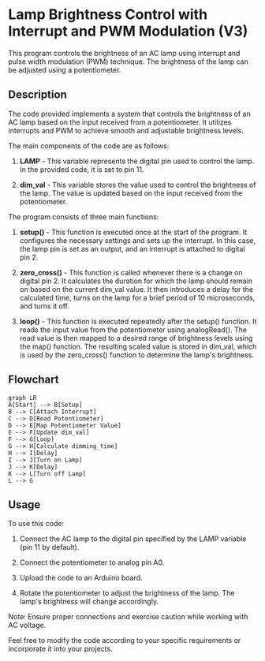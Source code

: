 # Lamp Brightness Control with Interrupt and PWM Modulation (V3)

This program controls the brightness of an AC lamp using interrupt and pulse width modulation (PWM) technique. The brightness of the lamp can be adjusted using a potentiometer.

## Description

The code provided implements a system that controls the brightness of an AC lamp based on the input received from a potentiometer. It utilizes interrupts and PWM to achieve smooth and adjustable brightness levels.

The main components of the code are as follows:

1. **LAMP** - This variable represents the digital pin used to control the lamp. In the provided code, it is set to pin 11.

2. **dim_val** - This variable stores the value used to control the brightness of the lamp. The value is updated based on the input received from the potentiometer.

The program consists of three main functions:

1. **setup()** - This function is executed once at the start of the program. It configures the necessary settings and sets up the interrupt. In this case, the lamp pin is set as an output, and an interrupt is attached to digital pin 2.

2. **zero_cross()** - This function is called whenever there is a change on digital pin 2. It calculates the duration for which the lamp should remain on based on the current dim_val value. It then introduces a delay for the calculated time, turns on the lamp for a brief period of 10 microseconds, and turns it off.

3. **loop()** - This function is executed repeatedly after the setup() function. It reads the input value from the potentiometer using analogRead(). The read value is then mapped to a desired range of brightness levels using the map() function. The resulting scaled value is stored in dim_val, which is used by the zero_cross() function to determine the lamp's brightness.

## Flowchart

```mermaid
graph LR
A[Start] --> B[Setup]
B --> C[Attach Interrupt]
C --> D[Read Potentiometer]
D --> E[Map Potentiometer Value]
E --> F[Update dim_val]
F --> G[Loop]
G --> H[Calculate dimming_time]
H --> I[Delay]
I --> J[Turn on Lamp]
J --> K[Delay]
K --> L[Turn off Lamp]
L --> G
```

## Usage

To use this code:

1. Connect the AC lamp to the digital pin specified by the LAMP variable (pin 11 by default).

2. Connect the potentiometer to analog pin A0.

3. Upload the code to an Arduino board.

4. Rotate the potentiometer to adjust the brightness of the lamp. The lamp's brightness will change accordingly.

Note: Ensure proper connections and exercise caution while working with AC voltage.

Feel free to modify the code according to your specific requirements or incorporate it into your projects.
